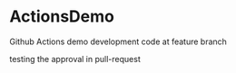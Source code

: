 # ActionsDemo
Github Actions demo
development code at feature branch

testing the approval in pull-request

